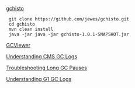 
[gchisto](https://github.com/jewes/gchisto)

```
 git clone https://github.com/jewes/gchisto.git
 cd gchisto
 mvn clean install 
 java -jar java -jar gchisto-1.0.1-SNAPSHOT.jar
```

[GCViewer](https://github.com/chewiebug/GCViewer)

[Understanding CMS GC Logs](https://blogs.oracle.com/poonam/entry/understanding_cms_gc_logs)

[Troubleshooting Long GC Pauses](https://blogs.oracle.com/poonam/entry/troubleshooting_long_gc_pauses)

[Understanding G1 GC Logs](https://blogs.oracle.com/poonam/entry/understanding_g1_gc_logs)

